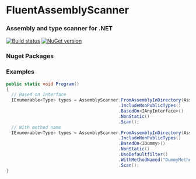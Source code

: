 # FluentAssemblyScanner

### Assembly and type scanner for .NET

[![Build status](https://ci.appveyor.com/api/projects/status/4ap8tbdpfivfeysc?svg=true)](https://ci.appveyor.com/project/osoykan/fluentassemblyscanner) [![NuGet version](https://badge.fury.io/nu/fluentassemblyscanner.svg)](https://badge.fury.io/nu/fluentassemblyscanner)
### Nuget Packages

### Examples

```csharp
public static void Program()
{
  // Based on Interface
  IEnumerable<Type> types = AssemblyScanner.FromAssemblyInDirectory(AssemblyFilterFactory.All())
                                           .IncludeNonPublicTypes()
                                           .BasedOn<IAnyInterface>()
                                           .NonStatic()
                                           .Scan();
  // With method name                                         
  IEnumerable<Type> types = AssemblyScanner.FromAssemblyInDirectory(AssemblyFilterFactory.All())
                                           .IncludeNonPublicTypes()
                                           .BasedOn<IDummy>()
                                           .NonStatic()
                                           .UseDefaultfilter()
                                           .WithMethodNamed("DummyMethod")
                                           .Scan();
}
```
